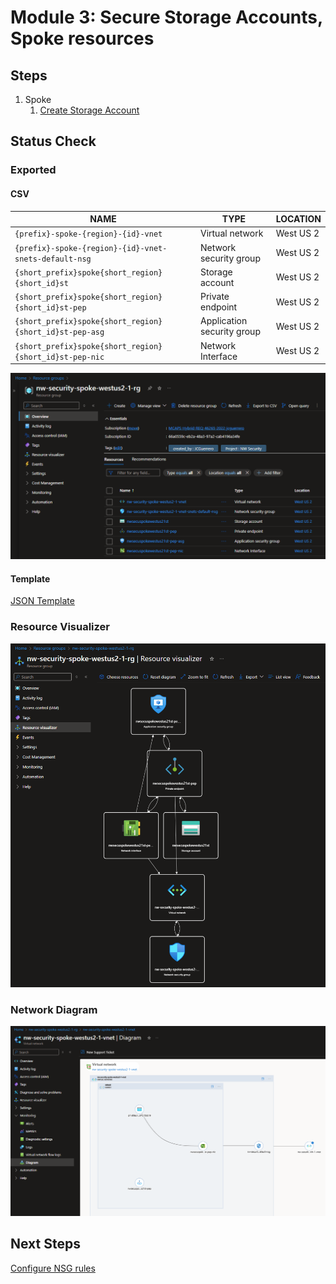 # Module 3: Secure Storage Accounts, Spoke resources

## Steps

1. Spoke
   1. [Create Storage Account](spoke/st.md)

## Status Check

### Exported

#### CSV

| NAME                                                    | TYPE                       | LOCATION  |
| ------------------------------------------------------- | -------------------------- | --------- |
| `{prefix}-spoke-{region}-{id}-vnet`                     | Virtual network            | West US 2 |
| `{prefix}-spoke-{region}-{id}-vnet-snets-default-nsg`   | Network security group     | West US 2 |
| `{short_prefix}spoke{short_region}{short_id}st`         | Storage account            | West US 2 |
| `{short_prefix}spoke{short_region}{short_id}st-pep`     | Private endpoint           | West US 2 |
| `{short_prefix}spoke{short_region}{short_id}st-pep-asg` | Application security group | West US 2 |
| `{short_prefix}spoke{short_region}{short_id}st-pep-nic` | Network Interface          | West US 2 |

![Snapshot](../../../../assets/img/azure/solution/vnets/spoke/snapshots/03.png)

#### Template

[JSON Template](../../../../azure/templates/modules/03/spoke)

### Resource Visualizer

![Resource Visualizer](../../../../assets/img/azure/solution/vnets/spoke/resources/03.png)

### Network Diagram

![Resources](../../../../assets/img/azure/solution/vnets/spoke/network/03.png)

## Next Steps

[Configure NSG rules](../nsg.md)
